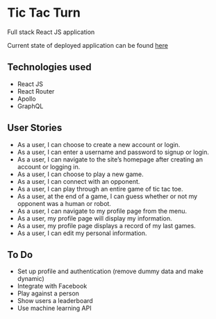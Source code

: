 # Tic Tac Turn
Full stack React JS application

Current state of deployed application can be found [here](http://tictacturn.herokuapp.com/)

## Technologies used
* React JS
* React Router
* Apollo
* GraphQL

## User Stories
* As a user, I can choose to create a new account or login.
* As a user, I can enter a username and password to signup or login.
* As a user, I can navigate to the site’s homepage after creating an account or logging in.
* As a user, I can choose to play a new game.
* As a user, I can connect with an opponent.
* As a user, I can play through an entire game of tic tac toe.
* As a user, at the end of a game, I can guess whether or not my opponent was a human or robot.
* As a user, I can navigate to my profile page from the menu.
* As a user, my profile page will display my information.
* As a user, my profile page displays a record of my last games.
* As a user, I can edit my personal information.

## To Do
* Set up profile and authentication (remove dummy data and make dynamic)
* Integrate with Facebook
* Play against a person
* Show users a leaderboard
* Use machine learning API
